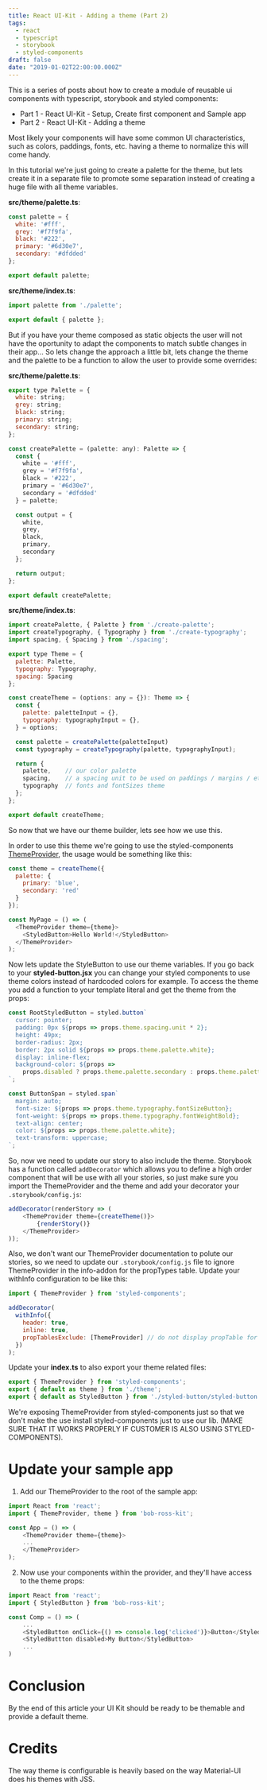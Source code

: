 ```yaml
---
title: React UI-Kit - Adding a theme (Part 2)
tags:
  - react
  - typescript
  - storybook
  - styled-components
draft: false
date: "2019-01-02T22:00:00.000Z"
---
```


This is a series of posts about how to create a module of reusable ui components with typescript, storybook and styled components:
* Part 1 - React UI-Kit - Setup, Create first component and Sample app
* Part 2 - React UI-Kit - Adding a theme

Most likely your components will have some common UI characteristics, such as colors, paddings, fonts, etc. having a theme to normalize this will come handy. 

In this tutorial we're just going to create a palette for the theme, but lets create it in a separate file to promote some separation instead of creating a huge file with all theme variables.

**src/theme/palette.ts**:
```js
const palette = {
  white: '#fff',
  grey: '#f7f9fa',
  black: '#222',
  primary: '#6d30e7',
  secondary: '#dfdded'
};

export default palette;
```

**src/theme/index.ts**:

```js
import palette from './palette';

export default { palette };
```

But if you have your theme composed as static objects the user will not have the oportunity to adapt the components to match subtle changes in their app... So lets change the approach a little bit, lets change the theme and the palette to be a function to allow the user to provide some overrides:

**src/theme/palette.ts**:
```js
export type Palette = {
  white: string;
  grey: string;
  black: string;
  primary: string;
  secondary: string;
};

const createPalette = (palette: any): Palette => {
  const {
    white = '#fff',
    grey = '#f7f9fa',
    black = '#222',
    primary = '#6d30e7',
    secondary = '#dfdded'
  } = palette;

  const output = {
    white,
    grey,
    black,
    primary,
    secondary
  };

  return output;
};

export default createPalette;
```

**src/theme/index.ts**:
```js
import createPalette, { Palette } from './create-palette';
import createTypography, { Typography } from './create-typography';
import spacing, { Spacing } from './spacing';

export type Theme = {
  palette: Palette,
  typography: Typography,
  spacing: Spacing
};

const createTheme = (options: any = {}): Theme => {
  const {
    palette: paletteInput = {},
    typography: typographyInput = {},
  } = options;

  const palette = createPalette(paletteInput)
  const typography = createTypography(palette, typographyInput);

  return {
    palette,    // our color palette
    spacing,    // a spacing unit to be used on paddings / margins / etc.
    typography  // fonts and fontSizes theme
  };
};

export default createTheme;
```

So now that we have our theme builder, lets see how we use this.

In order to use this theme we're going to use the styled-components [ThemeProvider](https://www.styled-components.com/docs/advanced#theming), the usage would be something like this:

```js 
const theme = createTheme({
  palette: {
    primary: 'blue',
    secondary: 'red'
  }
});

const MyPage = () => (
  <ThemeProvider theme={theme}>
    <StyledButton>Hello World!</StyledButton>
  </ThemeProvider>
);
```

Now lets update the StyleButton to use our theme variables. If you go back to your **styled-button.jsx** you can change your styled components to use theme colors instead of hardcoded colors for example. To access the theme you add a function to your template literal and get the theme from the props:

```js
const RootStyledButton = styled.button`
  cursor: pointer;
  padding: 0px ${props => props.theme.spacing.unit * 2};
  height: 49px;
  border-radius: 2px;
  border: 2px solid ${props => props.theme.palette.white};
  display: inline-flex;
  background-color: ${props =>
    props.disabled ? props.theme.palette.secondary : props.theme.palette.primary};
`;

const ButtonSpan = styled.span`
  margin: auto;
  font-size: ${props => props.theme.typography.fontSizeButton};
  font-weight: ${props => props.theme.typography.fontWeightBold};
  text-align: center;
  color: ${props => props.theme.palette.white};
  text-transform: uppercase;
`;
```

So, now we need to update our story to also include the theme. Storybook has a function called `addDecorator` which allows you to define a high order component that will be use with all your stories, so just make sure you import the ThemeProvider and the theme and add your decorator your `.storybook/config.js`:

```js
addDecorator(renderStory => (
    <ThemeProvider theme={createTheme()}>
        {renderStory()}
    </ThemeProvider>
));
```

Also, we don't want our ThemeProvider documentation to polute our stories, so we need to update our `.storybook/config.js` file to ignore ThemeProvider in the info-addon for the propTypes table. Update your withInfo configuration to be like this:

```js
import { ThemeProvider } from 'styled-components';

addDecorator(
  withInfo({
    header: true,
    inline: true,
    propTablesExclude: [ThemeProvider] // do not display propTable for HOC
  })
);
```


Update your **index.ts** to also export your theme related files:

```js
export { ThemeProvider } from 'styled-components';
export { default as theme } from './theme';
export { default as StyledButton } from './styled-button/styled-button';
```

We're exposing ThemeProvider from styled-components just so that we don't make the use install styled-components just to use our lib. (MAKE SURE THAT IT WORKS PROPERLY IF CUSTOMER IS ALSO USING STYLED-COMPONENTS).


# Update your sample app

1. Add our ThemeProvider to the root of the sample app: 

```js
import React from 'react';
import { ThemeProvider, theme } from 'bob-ross-kit';

const App = () => (
    <ThemeProvider theme={theme}>
    ...
    </ThemeProvider>
);

```

2. Now use your components within the provider, and they'll have access to the theme props:

```js
import React from 'react';
import { StyledButton } from 'bob-ross-kit';

const Comp = () => (
    ...
    <StyledButton onClick={() => console.log('clicked')}>Button</StyledButton>
    <StyledButtton disabled>My Button</StyledButton>
    ...
)
```

# Conclusion

By the end of this article your UI Kit should be ready to be themable and provide a default theme.

# Credits

The way theme is configurable is heavily based on the way Material-UI does his themes with JSS.